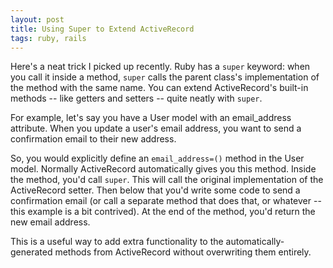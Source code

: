```yaml
---
layout: post
title: Using Super to Extend ActiveRecord
tags: ruby, rails
---
```


Here's a neat trick I picked up recently. Ruby has a `super` keyword: when you call it inside a method, `super` calls the parent class's implementation of the method with the same name. You can extend ActiveRecord's built-in methods -- like getters and setters -- quite neatly with `super`.

For example, let's say you have a User model with an email_address attribute. When you update a user's email address, you want to send a confirmation email to their new address. 

So, you would explicitly define an `email_address=()` method in the User model. Normally ActiveRecord automatically gives you this method. Inside the method, you'd call `super`. This will call the original implementation of the ActiveRecord setter. Then below that you'd write some code to send a confirmation email (or call a separate method that does that, or whatever -- this example is a bit contrived). At the end of the method, you'd return the new email address.

This is a useful way to add extra functionality to the automatically-generated methods from ActiveRecord without overwriting them entirely.
